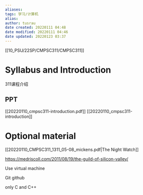 ```yaml
---
aliases: 
tags: 学习/计算机
alias: 
author: tusrau
date created: 20220111 04:48
date modified: 20220111 04:46
date updated: 20220123 03:37
---
```

[[10_PSU/22SP/CMPSC311/CMPSC311]]

# Syllabus and Introduction

311课程介绍

## PPT

[[20220110_cmpsc311-introduction.pdf]]
[[20220110_cmpsc311-introduction]]
# **Optional material**

[[20220110_CMPSC311_1311_05-08_mickens.pdf|The Night Watch]]

https://medriscoll.com/2011/08/19/the-guild-of-silicon-valley/

Use virtual machine

Git github

only C and C++
